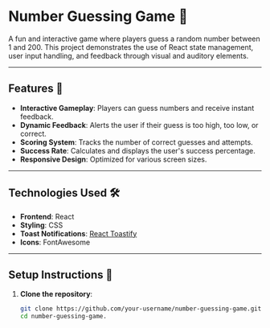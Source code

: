 # Number Guessing Game 🎲

A fun and interactive game where players guess a random number between 1 and 200. This project demonstrates the use of React state management, user input handling, and feedback through visual and auditory elements.

---

## Features 🌟

- **Interactive Gameplay**: Players can guess numbers and receive instant feedback.
- **Dynamic Feedback**: Alerts the user if their guess is too high, too low, or correct.
- **Scoring System**: Tracks the number of correct guesses and attempts.
- **Success Rate**: Calculates and displays the user's success percentage.
- **Responsive Design**: Optimized for various screen sizes.

---

## Technologies Used 🛠️

- **Frontend**: React
- **Styling**: CSS
- **Toast Notifications**: [React Toastify](https://www.npmjs.com/package/react-toastify)
- **Icons**: FontAwesome

---

## Setup Instructions 🚀

1. **Clone the repository**:
   ```bash
   git clone https://github.com/your-username/number-guessing-game.git
   cd number-guessing-game. 


